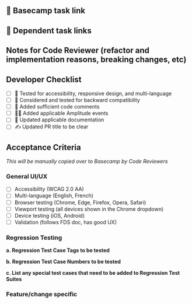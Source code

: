 ## 🔗 Basecamp task link


## 🔗 Dependent task links


## Notes for Code Reviewer (refactor and implementation reasons, breaking changes, etc)


## Developer Checklist
- [ ] 🧪 Tested for accessibility, responsive design, and multi-language
- [ ] 🔁 Considered and tested for backward compatibility
- [ ] 💬 Added sufficient code comments
- [ ] 🧑‍💻 Added applicable Amplitude events
- [ ] 📃 Updated applicable documentation
- [ ] ✍ Updated PR title to be clear

## Acceptance Criteria
*This will be manually copied over to Basecamp by Code Reviewers*
### General UI/UX
- [ ] Accessibility (WCAG 2.0 AA)
- [ ] Multi-language (English, French)
- [ ] Browser testing (Chrome, Edge, Firefox, Opera, Safari)
- [ ] Viewport testing (all devices shown in the Chrome dropdown)
- [ ] Device testing (iOS, Android)
- [ ] Validation (follows FDS doc, has good UX)

### Regression Testing
**a. Regression Test Case Tags to be tested**

**b. Regression Test Case Numbers to be tested**

**c. List any special test cases that need to be added to Regression Test Suites**


### Feature/change specific
